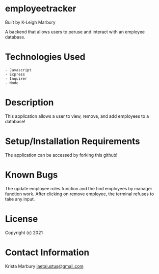 # employeetracker

Built by K-Leigh Marbury

A backend that allows users to peruse and interact with an employee database. 

# Technologies Used

    - Javascript
    - Express
    - Inquirer
    - Node

# Description

This application allows a user to view, remove, and add employees to a database! 

# Setup/Installation Requirements

The application can be accessed by forking this github! 

# Known Bugs

The update employee roles function and the find employees by manager function work. After clicking on remove employee, the terminal refuses to take any input. 

# License

Copyright (c) 2021 

# Contact Information

Krista Marbury laetaiustus@gmail.com
